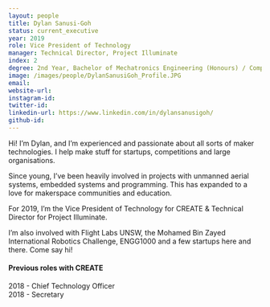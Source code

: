 ```yaml
---
layout: people
title: Dylan Sanusi-Goh
status: current_executive
year: 2019
role: Vice President of Technology
manager: Technical Director, Project Illuminate
index: 2
degree: 2nd Year, Bachelor of Mechatronics Engineering (Honours) / Computer Science 
image: /images/people/DylanSanusiGoh_Profile.JPG
email:
website-url: 
instagram-id: 
twitter-id: 
linkedin-url: https://www.linkedin.com/in/dylansanusigoh/
github-id: 
---
```

Hi! I’m Dylan, and I’m experienced and passionate about all sorts of maker technologies.
I help make stuff for startups, competitions and large organisations. <br>

Since young, I’ve been heavily involved in projects with unmanned aerial systems, embedded systems and programming. This has expanded to a love for makerspace communities and education. <br>

For 2019, I’m the Vice President of Technology for CREATE & Technical Director for Project Illuminate. <br>

I’m also involved with Flight Labs UNSW, the Mohamed Bin Zayed International Robotics Challenge, ENGG1000 and a few startups here and there. Come say hi!
<h4>Previous roles with CREATE</h4>
2018 - Chief Technology Officer<br>
2018 - Secretary<br>
